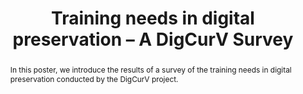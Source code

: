 ---
abstract: In this poster, we introduce the results of a survey of the training needs
  in digital preservation conducted by the DigCurV project.
creators:
- Strathmann, Stefen
- Engelhardt, Claudia
date: null
document_url: https://services.phaidra.univie.ac.at/api/object/o:294079/download
grand_parent: iPRES
institutions: []
keywords:
- ischool
- toronto
- canada
- digital preservation
- digital curation
- training
- qualification
- survey
- questionnaire
- needs assessment
- vocational
- cultural heritage institution
landing_page_url: https://phaidra.univie.ac.at/o:294079
language: eng
layout: publication
license: CC BY-NC-SA 3.0 AT
notes_url: null
parent: iPRES 2012
presentation_url: null
publication_type: poster
size: 625639
source_name: iPRES
title: Training needs in digital preservation – A DigCurV Survey
year: 2012
---